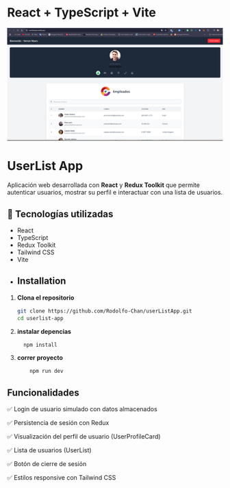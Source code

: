 # React + TypeScript + Vite
<div className="flex flex-col items-center space-y-4">
  <img
    src="https://github.com/Rodolfo-Chan/userListApp/blob/main/image.png"
    alt="Imagen principal"
    className="rounded-full"
  />
 
</div>

# UserList App

Aplicación web desarrollada con **React** y **Redux Toolkit** que permite autenticar usuarios, mostrar su perfil e interactuar con una lista de usuarios.

## 🧰 Tecnologías utilizadas

- React
- TypeScript
- Redux Toolkit
- Tailwind CSS
- Vite
- ## Installation
1. **Clona el repositorio**  
   ```bash
   git clone https://github.com/Rodolfo-Chan/userListApp.git
   cd userlist-app
2. **instalar depencias**  
    ```bash
      npm install
    ```
3. **correr proyecto**
    ```bash
        npm run dev
    ```
 
 ## Funcionalidades
✅ Login de usuario simulado con datos almacenados

✅ Persistencia de sesión con Redux

✅ Visualización del perfil de usuario (UserProfileCard)

✅ Lista de usuarios (UserList)

✅ Botón de cierre de sesión

✅ Estilos responsive con Tailwind CSS


